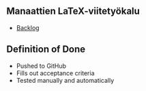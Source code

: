 ## Manaattien LaTeX-viitetyökalu
- [Backlog](https://helsinkifi-my.sharepoint.com/:x:/g/personal/jannekoi_ad_helsinki_fi/EYn4NiHQI7NOrNhXnwcYWz4BlFhtj4tZ3H8CiQwr8-fuZg?e=4%3Awc7Q2Z&fromShare=true&at=9&CID=3fbf6cbb-3781-b953-c7b5-117c47822369)

## Definition of Done
- Pushed to GitHub
- Fills out acceptance criteria
- Tested manually and automatically
